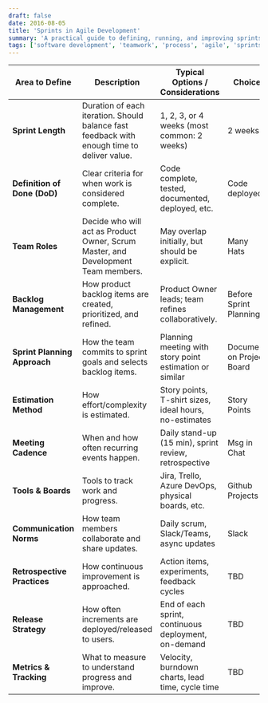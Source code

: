```yaml
---
draft: false
date: 2016-08-05
title: 'Sprints in Agile Development'
summary: 'A practical guide to defining, running, and improving sprints in agile software teams.'
tags: ['software development', 'teamwork', 'process', 'agile', 'sprints']
---
```


| Area to Define               | Description                                                                                 | Typical Options / Considerations                        | Choice                    |
| ---------------------------- | ------------------------------------------------------------------------------------------- | ------------------------------------------------------- | ------------------------- |
| **Sprint Length**            | Duration of each iteration. Should balance fast feedback with enough time to deliver value. | 1, 2, 3, or 4 weeks (most common: 2 weeks)              | 2 weeks                   |
| **Definition of Done (DoD)** | Clear criteria for when work is considered complete.                                        | Code complete, tested, documented, deployed, etc.       | Code deployed             |
| **Team Roles**               | Decide who will act as Product Owner, Scrum Master, and Development Team members.           | May overlap initially, but should be explicit.          | Many Hats                 |
| **Backlog Management**       | How product backlog items are created, prioritized, and refined.                            | Product Owner leads; team refines collaboratively.      | Before Sprint Planning    |
| **Sprint Planning Approach** | How the team commits to sprint goals and selects backlog items.                             | Planning meeting with story point estimation or similar | Document on Project Board |
| **Estimation Method**        | How effort/complexity is estimated.                                                         | Story points, T-shirt sizes, ideal hours, no-estimates  | Story Points              |
| **Meeting Cadence**          | When and how often recurring events happen.                                                 | Daily stand-up (15 min), sprint review, retrospective   | Msg in Chat               |
| **Tools & Boards**           | Tools to track work and progress.                                                           | Jira, Trello, Azure DevOps, physical boards, etc.       | Github Projects           |
| **Communication Norms**      | How team members collaborate and share updates.                                             | Daily scrum, Slack/Teams, async updates                 | Slack                     |
| **Retrospective Practices**  | How continuous improvement is approached.                                                   | Action items, experiments, feedback cycles              | TBD                       |
| **Release Strategy**         | How often increments are deployed/released to users.                                        | End of each sprint, continuous deployment, on-demand    | TBD                       |
| **Metrics & Tracking**       | What to measure to understand progress and improve.                                         | Velocity, burndown charts, lead time, cycle time        | TBD                       |
